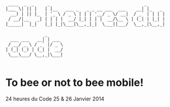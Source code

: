 ```
 ____  _  _     _                                    _       
|___ \| || |   | |__   ___ _   _ _ __ ___  ___    __| |_   _ 
  __) | || |_  | '_ \ / _ \ | | | '__/ _ \/ __|  / _` | | | |
 / __/|__   _| | | | |  __/ |_| | | |  __/\__ \ | (_| | |_| |
|_____|  |_|   |_| |_|\___|\__,_|_|  \___||___/  \__,_|\__,_|
                                                             
               _      
  ___ ___   __| | ___ 
 / __/ _ \ / _` |/ _ \
| (_| (_) | (_| |  __/
 \___\___/ \__,_|\___|
 
```
 
To bee or not to bee mobile!
===

24 heures du Code 25 &amp; 26 Janvier 2014

